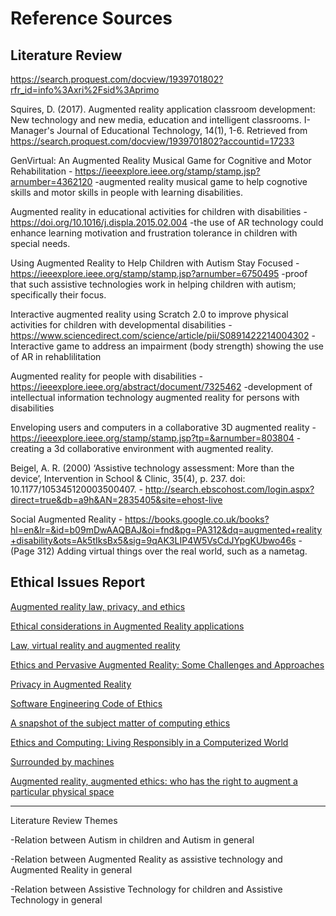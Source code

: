 # Reference Sources

## Literature Review

https://search.proquest.com/docview/1939701802?rfr_id=info%3Axri%2Fsid%3Aprimo

Squires, D. (2017). Augmented reality application classroom development: New technology and new media, education and intelligent classrooms. I-Manager's Journal of Educational Technology, 14(1), 1-6. Retrieved from https://search.proquest.com/docview/1939701802?accountid=17233

GenVirtual: An Augmented Reality Musical Game for Cognitive and Motor Rehabilitation - https://ieeexplore.ieee.org/stamp/stamp.jsp?arnumber=4362120 -augmented reality musical game to help cognotive skills and motor skills in people with learning disabilities.

Augmented reality in educational activities for children with disabilities - https://doi.org/10.1016/j.displa.2015.02.004 -the use of AR technology could enhance learning motivation and frustration tolerance in children with special needs.

Using Augmented Reality to Help Children with Autism Stay Focused - https://ieeexplore.ieee.org/stamp/stamp.jsp?arnumber=6750495 -proof that such assistive technologies work in helping children with autism; specifically their focus.

Interactive augmented reality using Scratch 2.0 to improve physical activities for children with developmental disabilities - https://www.sciencedirect.com/science/article/pii/S0891422214004302 -Interactive game to address an impairment (body strength) showing the use of AR in rehablilitation

Augmented reality for people with disabilities - https://ieeexplore.ieee.org/abstract/document/7325462 
-development of intellectual information technology augmented reality for persons with disabilities

Enveloping users and computers in a collaborative 3D augmented reality - https://ieeexplore.ieee.org/stamp/stamp.jsp?tp=&arnumber=803804 -creating a 3d collaborative environment with augmented reality.

Beigel, A. R. (2000) ‘Assistive technology assessment: More than the device’, Intervention in School & Clinic, 35(4), p. 237. doi: 10.1177/105345120003500407. - http://search.ebscohost.com/login.aspx?direct=true&db=a9h&AN=2835405&site=ehost-live

Social Augmented Reality - https://books.google.co.uk/books?hl=en&lr=&id=b09mDwAAQBAJ&oi=fnd&pg=PA312&dq=augmented+reality+disability&ots=Ak5tIksBx5&sig=9qAK3LIP4W5VsCdJYpgKUbwo46s - (Page 312) Adding virtual things over the real world, such as a nametag.


## Ethical Issues Report

[Augmented reality law, privacy, and ethics](https://b-ok.cc/book/2569265/8578be)

[Ethical considerations in Augmented Reality applications](https://pdfs.semanticscholar.org/ce7a/3f370e5dcf06a05d2b55f2abb1a0cb5e3cca.pdf)

[Law, virtual reality and augmented reality](https://heinonline.org/HOL/Page?handle=hein.journals/pnlr166&div=32&g_sent=1&casa_token=&collection=journals)

[Ethics and Pervasive Augmented Reality: Some Challenges and Approaches](https://link.springer.com/chapter/10.1007/978-94-007-6833-8_8)

[Privacy in Augmented Reality](https://academic.oup.com/ijlit/article/23/2/157/699869)

[Software Engineering Code of Ethics](https://www.computer.org/web/education/code-of-ethics)

[A snapshot of the subject matter of computing ethics](https://ieeexplore.ieee.org/document/7439396)

[Ethics and Computing: Living Responsibly in a Computerized World](https://ieeexplore.ieee.org/book/5264741)

[Surrounded by machines](https://dl.acm.org/citation.cfm?doid=1897852.1897864)

[Augmented reality, augmented ethics: who has the right to augment a particular physical space](https://link.springer.com/article/10.1007/s10676-018-9484-2)

----------
Literature Review Themes

-Relation between Autism in children and Autism in general  

-Relation between Augmented Reality as assistive technology and Augmented Reality in general

-Relation between Assistive Technology for children and Assistive Technology in general
